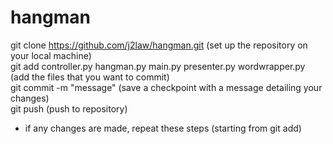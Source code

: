 # hangman
git clone https://github.com/j2law/hangman.git (set up the repository on your local machine)   
git add controller.py hangman.py main.py presenter.py wordwrapper.py (add the files that you want to commit)   
git commit -m "message" (save a checkpoint with a message detailing your changes)   
git push (push to repository)   

- if any changes are made, repeat these steps (starting from git add)
